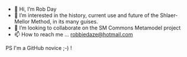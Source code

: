 - 👋 Hi, I’m Rob Day
- 👀 I’m interested in the history, current use and future of the Shlaer-Mellor Method, in its many guises.
- 💞️ I’m looking to collaborate on the SM Commons Metamodel project
- 📫 How to reach me ... robbiedaze@hotmail.com

PS I'm a GitHub novice ;-) !
